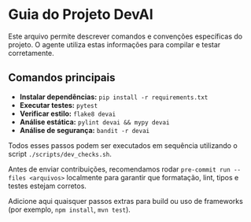 # Guia do Projeto DevAI

Este arquivo permite descrever comandos e convenções específicas do projeto. O agente utiliza estas informações para compilar e testar corretamente.

## Comandos principais

- **Instalar dependências:** `pip install -r requirements.txt`
- **Executar testes:** `pytest`
- **Verificar estilo:** `flake8 devai`
- **Análise estática:** `pylint devai && mypy devai`
- **Análise de segurança:** `bandit -r devai`

Todos esses passos podem ser executados em sequência utilizando o script `./scripts/dev_checks.sh`.

Antes de enviar contribuições, recomendamos rodar `pre-commit run --files <arquivos>` localmente para garantir que formatação, lint, tipos e testes estejam corretos.

Adicione aqui quaisquer passos extras para build ou uso de frameworks (por exemplo, `npm install`, `mvn test`).
